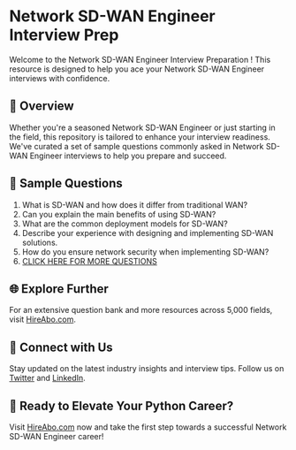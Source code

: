 # Network SD-WAN Engineer Interview Prep

Welcome to the Network SD-WAN Engineer Interview Preparation ! This resource is designed to help you ace your Network SD-WAN Engineer interviews with confidence.

## 🚀 Overview

Whether you're a seasoned Network SD-WAN Engineer or just starting in the field, this repository is tailored to enhance your interview readiness. We've curated a set of sample questions commonly asked in Network SD-WAN Engineer interviews to help you prepare and succeed.

## 📝 Sample Questions

1. What is SD-WAN and how does it differ from traditional WAN?
2. Can you explain the main benefits of using SD-WAN?
3. What are the common deployment models for SD-WAN?
4. Describe your experience with designing and implementing SD-WAN solutions.
5. How do you ensure network security when implementing SD-WAN?
6. [CLICK HERE FOR MORE QUESTIONS](https://hireabo.com/job/0_1_47/Network%20SDWAN%20Engineer)

## 🌐 Explore Further

For an extensive question bank and more resources across 5,000 fields, visit [HireAbo.com](https://www.hireabo.com).

## 📱 Connect with Us

Stay updated on the latest industry insights and interview tips. Follow us on [Twitter](https://twitter.com/hireabo) and [LinkedIn](https://www.linkedin.com/in/hire-abo-3609972a8/).

## 🚀 Ready to Elevate Your Python Career?

Visit [HireAbo.com](https://www.hireabo.com) now and take the first step towards a successful Network SD-WAN Engineer career!